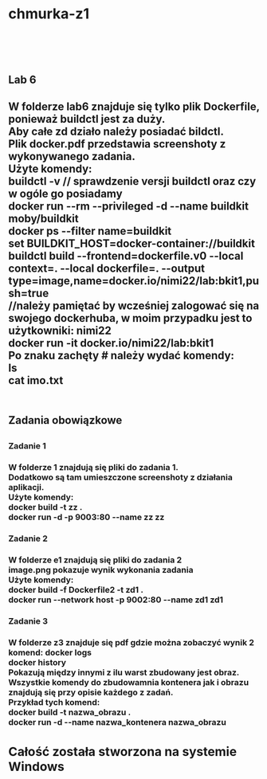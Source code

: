 <h1>chmurka-z1<h1>
  <br>
  <h2>Lab 6<h2>
    <h2>
  W folderze lab6 znajduje się tylko plik Dockerfile, ponieważ buildctl jest za duży. <br>
  Aby całe zd działo należy posiadać bildctl. <br>
  Plik docker.pdf przedstawia screenshoty z wykonywanego zadania.<br>
  Użyte komendy:<br>
  buildctl -v // sprawdzenie versji buildctl oraz czy w ogóle go posiadamy<br>
  docker run --rm --privileged -d --name buildkit moby/buildkit <br>
  docker ps --filter name=buildkit <br>
  set BUILDKIT_HOST=docker-container://buildkit  <br>
  buildctl build --frontend=dockerfile.v0 --local context=. --local dockerfile=. --output type=image,name=docker.io/nimi22/lab:bkit1,push=true <br>
    //należy pamiętać by wcześniej zalogować się na swojego dockerhuba, w moim przypadku jest to użytkowniki: nimi22 <br>
   docker run -it docker.io/nimi22/lab:bkit1 <br>
    Po znaku zachęty # należy wydać komendy: <br>
    ls <br>
    cat imo.txt<br>
    <br>
  <h2>Zadania obowiązkowe<h2>
     <h3>Zadanie 1<h3>
     W folderze 1 znajdują się pliki do zadania 1.<br>
     Dodatkowo są tam umieszczone screenshoty z działania aplikacji.<br>
     Użyte komendy: <br>
     docker build  -t zz . <br>
     docker run -d -p 9003:80 --name zz zz<br>
     <h3>Zadanie 2<h3>
     W folderze e1 znajdują się pliki do zadania 2<br>
     image.png pokazuje wynik wykonania zadania<br>       
     Użyte komendy: <br>
     docker build -f Dockerfile2 -t zd1 . <br>
     docker run --network host -p 9002:80 --name zd1 zd1<br>
     <h3>Zadanie 3<h3>
     W folderze z3 znajduje się pdf gdzie można zobaczyć wynik 2 komend:
     docker logs <id kontenera><br>
     docker history <nazwa kontenera><br>
     Pokazują między innymi z ilu warst zbudowany jest obraz.<br>
     Wszystkie komendy do zbudowamnia kontenera jak i obrazu znajdują się przy opisie każdego z zadań.<br>
     Przykład tych komend:<br>
     docker build -t nazwa_obrazu . <br>
     docker run -d --name nazwa_kontenera nazwa_obrazu <br>
     <h2>
      Całość została stworzona na systemie Windows
        
        
    
  
  
  
